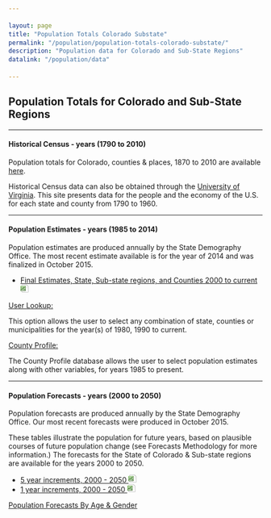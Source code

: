 ```yaml
---

layout: page
title: "Population Totals Colorado Substate"
permalink: "/population/population-totals-colorado-substate/"
description: "Population data for Colorado and Sub-State Regions"
datalink: "/population/data"

---
```


## Population Totals for Colorado and Sub-State Regions

- - -

#### Historical Census - years (1790 to 2010) 

Population totals for Colorado, counties & places, 1870 to 2010 are available [here](https://dola.colorado.gov/demog_webapps/hcp_parameters.jsf).

Historical Census data can also be obtained through the [University of Virginia](http://mapserver.lib.virginia.edu/). This site presents data for the people and the economy of the U.S. for each state and county from 1790 to 1960.

- - -

#### Population Estimates - years (1985 to 2014)

Population estimates are produced annually by the State Demography Office. The most recent estimate available is for the year of 2014 and was finalized in October 2015.

- [Final Estimates, State, Sub-state regions, and Counties 2000 to current ![xls](/images/page_white_excel.png 'download xls file')](https://drive.google.com/uc?export=download&id=0B-vz6H4k4SESejYzNlh2R2YxVk0)

[User Lookup:](/population/data/muni-pop-housing/) 

This option allows the user to select any combination of state, counties or municipalities for the year(s) of 1980, 1990 to current.

[County Profile:](/population/data/profile-county/)

The County Profile database allows the user to select population estimates along with other variables, for years 1985 to present.

- - -

#### Population Forecasts - years (2000 to 2050) 

Population forecasts are produced annually by the State Demography Office. Our most recent forecasts were produced in October 2015.

These tables illustrate the population for future years, based on plausible courses of future population change (see Forecasts Methodology for more information.) The forecasts for the State of Colorado & Sub-state regions are available for the years 2000 to 2050. 

- [5 year increments, 2000 - 2050 ![xls](/images/page_white_excel.png 'download xls file')](https://drive.google.com/uc?export=download&id=0B-vz6H4k4SESWkFIeW5VWHRzMFE)
- [1 year increments, 2000 - 2050 ![xls](/images/page_white_excel.png 'download xls file')](https://drive.google.com/uc?export=download&id=0B-vz6H4k4SESaWs2UXJJSnBpYVE)

[Population Forecasts By Age & Gender](/population/data/county-sya#county-population-by-single-year-of-age)

